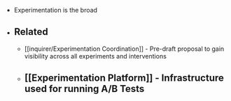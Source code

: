 - Experimentation is the broad
- ## Related
	- [[inquirer/Experimentation Coordination]] - Pre-draft proposal to gain visibility across all experiments and interventions
	- [[Experimentation Platform]] - Infrastructure used for running A/B Tests
		-